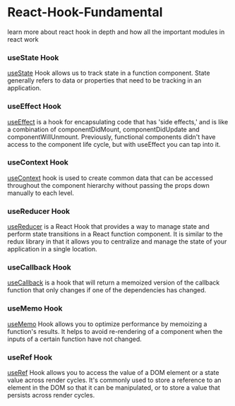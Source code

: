 # React-Hook-Fundamental
learn more about react hook in depth and how all the important modules in react work

### useState Hook
<a href="https://github.com/Barbarpotato/React-Hook-Fundamental/tree/useState">useState</a> Hook allows us to track state in a function component. State generally refers to data or properties that need to be tracking in an application.

### useEffect Hook
<a href="https://github.com/Barbarpotato/React-Hook-Fundamental/tree/useEffect">useEffect</a> is a hook for encapsulating code that has 'side effects,' and is like a combination of componentDidMount, componentDidUpdate and componentWillUnmount. Previously, functional components didn't have access to the component life cycle, but with useEffect you can tap into it.

### useContext Hook
<a href="https://github.com/Barbarpotato/React-Hook-Fundamental/tree/useContext">useContext</a> hook is used to create common data that can be accessed throughout the component hierarchy without passing the props down manually to each level.

### useReducer Hook
<a href="https://github.com/Barbarpotato/React-Hook-Fundamental/tree/useReducer">useReducer</a> is a React Hook that provides a way to manage state and perform state transitions in a React function component. It is similar to the redux library in that it allows you to centralize and manage the state of your application in a single location.

### useCallback Hook
<a href="https://github.com/Barbarpotato/React-Hook-Fundamental/tree/useCallback">useCallback</a> is a hook that will return a memoized version of the callback function that only changes if one of the dependencies has changed.

### useMemo Hook
<a href="https://github.com/Barbarpotato/React-Hook-Fundamental/tree/useMemo">useMemo</a> Hook allows you to optimize performance by memoizing a function's results. It helps to avoid re-rendering of a component when the inputs of a certain function have not changed. 

### useRef Hook
<a href="https://github.com/Barbarpotato/React-Hook-Fundamental/tree/useRef">useRef</a> Hook allows you to access the value of a DOM element or a state value across render cycles. It's commonly used to store a reference to an element in the DOM so that it can be manipulated, or to store a value that persists across render cycles.